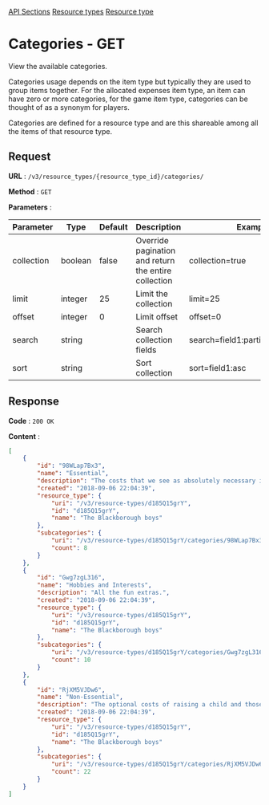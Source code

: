[API Sections](../Sections.md)
[Resource types](../resource-types/GET.md)
[Resource type](../resource-type/GET.md)

# Categories - GET

View the available categories.

Categories usage depends on the item type but typically they are used to group items together. For the allocated expenses item type, an item can have zero or more categories, for the game item type, categories can be thought of as a synonym for players.

Categories are defined for a resource type and are this shareable among all the items of that resource type.

## Request

**URL** : `/v3/resource_types/{resource_type_id}/categories/`

**Method** : `GET`

**Parameters** :

Parameter | Type | Default | Description | Example
---|---|---|---|---
collection | boolean | false | Override pagination and return the entire collection | collection=true
limit | integer | 25 | Limit the collection | limit=25
offset | integer | 0 | Limit offset | offset=0
search | string | | Search collection fields | search=field1:partial_search_term|field2:partial_search_term
sort | string | | Sort collection | sort=field1:asc|field2:desc

## Response

**Code** : `200 OK`

**Content** : 
```json
[
    {
        "id": "98WLap7Bx3",
        "name": "Essential",
        "description": "The costs that we see as absolutely necessary in raising a child and in essence, keeping them healthy and well, alive.",
        "created": "2018-09-06 22:04:39",
        "resource_type": {
            "uri": "/v3/resource-types/d185Q15grY",
            "id": "d185Q15grY",
            "name": "The Blackborough boys"
        },
        "subcategories": {
            "uri": "/v3/resource-types/d185Q15grY/categories/98WLap7Bx3/subcategories",
            "count": 8
        }
    },
    {
        "id": "Gwg7zgL316",
        "name": "Hobbies and Interests",
        "description": "All the fun extras.",
        "created": "2018-09-06 22:04:39",
        "resource_type": {
            "uri": "/v3/resource-types/d185Q15grY",
            "id": "d185Q15grY",
            "name": "The Blackborough boys"
        },
        "subcategories": {
            "uri": "/v3/resource-types/d185Q15grY/categories/Gwg7zgL316/subcategories",
            "count": 10
        }
    },
    {
        "id": "RjXM5VJDw6",
        "name": "Non-Essential",
        "description": "The optional costs of raising a child and those which spark lively debate between Mummy and Daddy.",
        "created": "2018-09-06 22:04:39",
        "resource_type": {
            "uri": "/v3/resource-types/d185Q15grY",
            "id": "d185Q15grY",
            "name": "The Blackborough boys"
        },
        "subcategories": {
            "uri": "/v3/resource-types/d185Q15grY/categories/RjXM5VJDw6/subcategories",
            "count": 22
        }
    }
]
```
